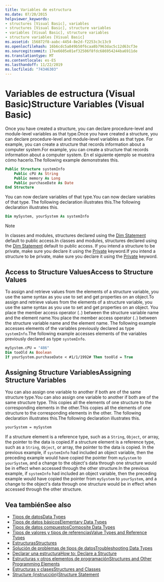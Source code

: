 ```yaml
---
title: Variables de estructura
ms.date: 07/20/2015
helpviewer_keywords:
- structures [Visual Basic], variables
- structures [Visual Basic], structure variables
- variables [Visual Basic], structure variables
- structure variables [Visual Basic]
ms.assetid: 156872f8-aabc-4454-8e2d-f2253c3c13c9
ms.openlocfilehash: 16b6cdc5a849b50f6caa8b7963dac5c12d63cf3e
ms.sourcegitcommit: 17ee6605e01ef32506f8fdc686954244ba6911de
ms.translationtype: MT
ms.contentlocale: es-ES
ms.lasthandoff: 11/22/2019
ms.locfileid: "74346303"
---
```

# <a name="structure-variables-visual-basic"></a><span data-ttu-id="4fc1a-102">Variables de estructura (Visual Basic)</span><span class="sxs-lookup"><span data-stu-id="4fc1a-102">Structure Variables (Visual Basic)</span></span>

<span data-ttu-id="4fc1a-103">Once you have created a structure, you can declare procedure-level and module-level variables as that type.</span><span class="sxs-lookup"><span data-stu-id="4fc1a-103">Once you have created a structure, you can declare procedure-level and module-level variables as that type.</span></span> <span data-ttu-id="4fc1a-104">For example, you can create a structure that records information about a computer system.</span><span class="sxs-lookup"><span data-stu-id="4fc1a-104">For example, you can create a structure that records information about a computer system.</span></span> <span data-ttu-id="4fc1a-105">En el siguiente ejemplo se muestra cómo hacerlo.</span><span class="sxs-lookup"><span data-stu-id="4fc1a-105">The following example demonstrates this.</span></span>

```vb
Public Structure systemInfo
    Public cPU As String
    Public memory As Long
    Public purchaseDate As Date
End Structure
```

<span data-ttu-id="4fc1a-106">You can now declare variables of that type.</span><span class="sxs-lookup"><span data-stu-id="4fc1a-106">You can now declare variables of that type.</span></span> <span data-ttu-id="4fc1a-107">The following declaration illustrates this.</span><span class="sxs-lookup"><span data-stu-id="4fc1a-107">The following declaration illustrates this.</span></span>

```vb
Dim mySystem, yourSystem As systemInfo
```

> [!NOTE]
> <span data-ttu-id="4fc1a-108">In classes and modules, structures declared using the [Dim Statement](../../../../visual-basic/language-reference/statements/dim-statement.md) default to public access.</span><span class="sxs-lookup"><span data-stu-id="4fc1a-108">In classes and modules, structures declared using the [Dim Statement](../../../../visual-basic/language-reference/statements/dim-statement.md) default to public access.</span></span> <span data-ttu-id="4fc1a-109">If you intend a structure to be private, make sure you declare it using the [Private](../../../../visual-basic/language-reference/modifiers/private.md) keyword.</span><span class="sxs-lookup"><span data-stu-id="4fc1a-109">If you intend a structure to be private, make sure you declare it using the [Private](../../../../visual-basic/language-reference/modifiers/private.md) keyword.</span></span>

## <a name="access-to-structure-values"></a><span data-ttu-id="4fc1a-110">Access to Structure Values</span><span class="sxs-lookup"><span data-stu-id="4fc1a-110">Access to Structure Values</span></span>

<span data-ttu-id="4fc1a-111">To assign and retrieve values from the elements of a structure variable, you use the same syntax as you use to set and get properties on an object.</span><span class="sxs-lookup"><span data-stu-id="4fc1a-111">To assign and retrieve values from the elements of a structure variable, you use the same syntax as you use to set and get properties on an object.</span></span> <span data-ttu-id="4fc1a-112">You place the member access operator (`.`) between the structure variable name and the element name.</span><span class="sxs-lookup"><span data-stu-id="4fc1a-112">You place the member access operator (`.`) between the structure variable name and the element name.</span></span> <span data-ttu-id="4fc1a-113">The following example accesses elements of the variables previously declared as type `systemInfo`.</span><span class="sxs-lookup"><span data-stu-id="4fc1a-113">The following example accesses elements of the variables previously declared as type `systemInfo`.</span></span>

```vb
mySystem.cPU = "486"
Dim tooOld As Boolean
If yourSystem.purchaseDate < #1/1/1992# Then tooOld = True
```

## <a name="assigning-structure-variables"></a><span data-ttu-id="4fc1a-114">Assigning Structure Variables</span><span class="sxs-lookup"><span data-stu-id="4fc1a-114">Assigning Structure Variables</span></span>

<span data-ttu-id="4fc1a-115">You can also assign one variable to another if both are of the same structure type.</span><span class="sxs-lookup"><span data-stu-id="4fc1a-115">You can also assign one variable to another if both are of the same structure type.</span></span> <span data-ttu-id="4fc1a-116">This copies all the elements of one structure to the corresponding elements in the other.</span><span class="sxs-lookup"><span data-stu-id="4fc1a-116">This copies all the elements of one structure to the corresponding elements in the other.</span></span> <span data-ttu-id="4fc1a-117">The following declaration illustrates this.</span><span class="sxs-lookup"><span data-stu-id="4fc1a-117">The following declaration illustrates this.</span></span>

```vb
yourSystem = mySystem
```

<span data-ttu-id="4fc1a-118">If a structure element is a reference type, such as a `String`, `Object`, or array, the pointer to the data is copied.</span><span class="sxs-lookup"><span data-stu-id="4fc1a-118">If a structure element is a reference type, such as a `String`, `Object`, or array, the pointer to the data is copied.</span></span> <span data-ttu-id="4fc1a-119">In the previous example, if `systemInfo` had included an object variable, then the preceding example would have copied the pointer from `mySystem` to `yourSystem`, and a change to the object's data through one structure would be in effect when accessed through the other structure.</span><span class="sxs-lookup"><span data-stu-id="4fc1a-119">In the previous example, if `systemInfo` had included an object variable, then the preceding example would have copied the pointer from `mySystem` to `yourSystem`, and a change to the object's data through one structure would be in effect when accessed through the other structure.</span></span>

## <a name="see-also"></a><span data-ttu-id="4fc1a-120">Vea también</span><span class="sxs-lookup"><span data-stu-id="4fc1a-120">See also</span></span>

- [<span data-ttu-id="4fc1a-121">Tipos de datos</span><span class="sxs-lookup"><span data-stu-id="4fc1a-121">Data Types</span></span>](../../../../visual-basic/programming-guide/language-features/data-types/index.md)
- [<span data-ttu-id="4fc1a-122">Tipos de datos básicos</span><span class="sxs-lookup"><span data-stu-id="4fc1a-122">Elementary Data Types</span></span>](../../../../visual-basic/programming-guide/language-features/data-types/elementary-data-types.md)
- [<span data-ttu-id="4fc1a-123">Tipos de datos compuestos</span><span class="sxs-lookup"><span data-stu-id="4fc1a-123">Composite Data Types</span></span>](../../../../visual-basic/programming-guide/language-features/data-types/composite-data-types.md)
- [<span data-ttu-id="4fc1a-124">Tipos de valores y tipos de referencias</span><span class="sxs-lookup"><span data-stu-id="4fc1a-124">Value Types and Reference Types</span></span>](../../../../visual-basic/programming-guide/language-features/data-types/value-types-and-reference-types.md)
- [<span data-ttu-id="4fc1a-125">Estructuras</span><span class="sxs-lookup"><span data-stu-id="4fc1a-125">Structures</span></span>](../../../../visual-basic/programming-guide/language-features/data-types/structures.md)
- [<span data-ttu-id="4fc1a-126">Solución de problemas de tipos de datos</span><span class="sxs-lookup"><span data-stu-id="4fc1a-126">Troubleshooting Data Types</span></span>](../../../../visual-basic/programming-guide/language-features/data-types/troubleshooting-data-types.md)
- [<span data-ttu-id="4fc1a-127">Declarar una estructura</span><span class="sxs-lookup"><span data-stu-id="4fc1a-127">How to: Declare a Structure</span></span>](../../../../visual-basic/programming-guide/language-features/data-types/how-to-declare-a-structure.md)
- [<span data-ttu-id="4fc1a-128">Estructuras y otros elementos de programación</span><span class="sxs-lookup"><span data-stu-id="4fc1a-128">Structures and Other Programming Elements</span></span>](../../../../visual-basic/programming-guide/language-features/data-types/structures-and-other-programming-elements.md)
- [<span data-ttu-id="4fc1a-129">Estructuras y clases</span><span class="sxs-lookup"><span data-stu-id="4fc1a-129">Structures and Classes</span></span>](../../../../visual-basic/programming-guide/language-features/data-types/structures-and-classes.md)
- [<span data-ttu-id="4fc1a-130">Structure (instrucción)</span><span class="sxs-lookup"><span data-stu-id="4fc1a-130">Structure Statement</span></span>](../../../../visual-basic/language-reference/statements/structure-statement.md)
